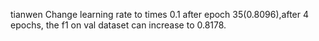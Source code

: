 tianwen
Change learning rate to times 0.1 after epoch 35(0.8096),after 4 epochs, the f1 on val dataset can increase to 0.8178.